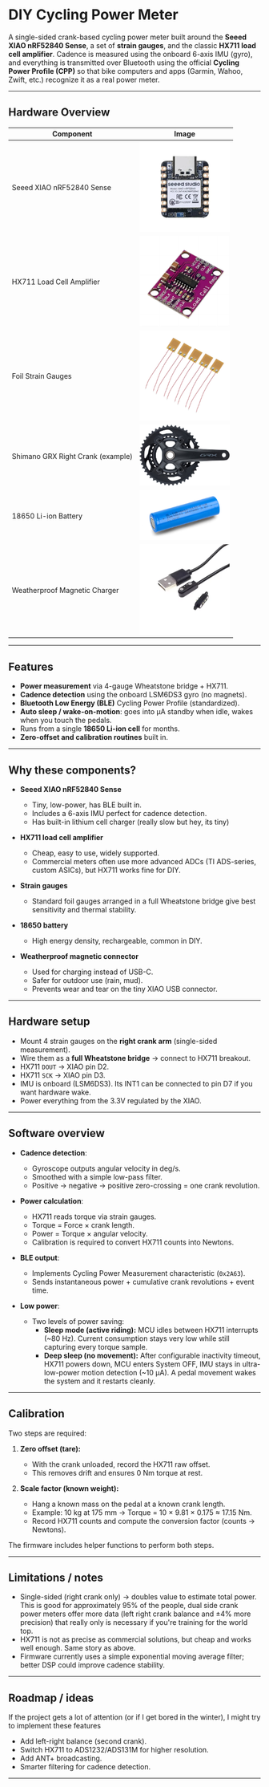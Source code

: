 # DIY Cycling Power Meter

A single-sided crank-based cycling power meter built around the **Seeed XIAO nRF52840 Sense**, a set of **strain gauges**, and the classic **HX711 load cell amplifier**. Cadence is measured using the onboard 6-axis IMU (gyro), and everything is transmitted over Bluetooth using the official **Cycling Power Profile (CPP)** so that bike computers and apps (Garmin, Wahoo, Zwift, etc.) recognize it as a real power meter.

---

## Hardware Overview

| Component | Image |
|-----------|-------|
| Seeed XIAO nRF52840 Sense | <img src="images/xiao.png" width="180px"> |
| HX711 Load Cell Amplifier | <img src="images/hx711.png" width="180px"> |
| Foil Strain Gauges | <img src="images/strain_gauges.png" width="180px"> |
| Shimano GRX Right Crank (example) | <img src="images/crank.png" width="180px"> |
| 18650 Li-ion Battery | <img src="images/18650.png" width="180px"> |
| Weatherproof Magnetic Charger | <img src="images/connector.png" width="180px"> |

---

## Features

* **Power measurement** via 4-gauge Wheatstone bridge + HX711.
* **Cadence detection** using the onboard LSM6DS3 gyro (no magnets).
* **Bluetooth Low Energy (BLE)** Cycling Power Profile (standardized).
* **Auto sleep / wake-on-motion**: goes into µA standby when idle, wakes when you touch the pedals.
* Runs from a single **18650 Li-ion cell** for months.
* **Zero-offset and calibration routines** built in.

---

## Why these components?

* **Seeed XIAO nRF52840 Sense**

  * Tiny, low-power, has BLE built in.
  * Includes a 6-axis IMU perfect for cadence detection.
  * Has built-in lithium cell charger (really slow but hey, its tiny)

* **HX711 load cell amplifier**

  * Cheap, easy to use, widely supported.
  * Commercial meters often use more advanced ADCs (TI ADS-series, custom ASICs), but HX711 works fine for DIY.

* **Strain gauges**

  * Standard foil gauges arranged in a full Wheatstone bridge give best sensitivity and thermal stability.

* **18650 battery**

  * High energy density, rechargeable, common in DIY.

* **Weatherproof magnetic connector**

  * Used for charging instead of USB-C.
  * Safer for outdoor use (rain, mud).
  * Prevents wear and tear on the tiny XIAO USB connector.

---

## Hardware setup

* Mount 4 strain gauges on the **right crank arm** (single-sided measurement).
* Wire them as a **full Wheatstone bridge** → connect to HX711 breakout.
* HX711 `DOUT` → XIAO pin D2.
* HX711 `SCK`  → XIAO pin D3.
* IMU is onboard (LSM6DS3). Its INT1 can be connected to pin D7 if you want hardware wake.
* Power everything from the 3.3V regulated by the XIAO.

---

## Software overview

* **Cadence detection**:

  * Gyroscope outputs angular velocity in deg/s.
  * Smoothed with a simple low-pass filter.
  * Positive → negative → positive zero-crossing = one crank revolution.

* **Power calculation**:

  * HX711 reads torque via strain gauges.
  * Torque = Force × crank length.
  * Power = Torque × angular velocity.
  * Calibration is required to convert HX711 counts into Newtons.

* **BLE output**:

  * Implements Cycling Power Measurement characteristic (`0x2A63`).
  * Sends instantaneous power + cumulative crank revolutions + event time.

* **Low power**:

  * Two levels of power saving:
    * **Sleep mode (active riding):** MCU idles between HX711 interrupts (~80 Hz). Current consumption stays very low while still capturing every torque sample.
    * **Deep sleep (no movement):** After configurable inactivity timeout, HX711 powers down, MCU enters System OFF, IMU stays in ultra-low-power motion detection (~10 µA). A pedal movement wakes the system and it restarts cleanly.

---

## Calibration

Two steps are required:

1. **Zero offset (tare):**  
   * With the crank unloaded, record the HX711 raw offset.  
   * This removes drift and ensures 0 Nm torque at rest.  

2. **Scale factor (known weight):**  
   * Hang a known mass on the pedal at a known crank length.  
   * Example: 10 kg at 175 mm → Torque = 10 × 9.81 × 0.175 ≈ 17.15 Nm.  
   * Record HX711 counts and compute the conversion factor (counts → Newtons).  

The firmware includes helper functions to perform both steps.

---

## Limitations / notes

* Single-sided (right crank only) → doubles value to estimate total power. This is good for approximately 95% of the people, dual side crank power meters offer more data (left right crank balance and ±4% more precision) that really only is necessary if you're training for the world top.
* HX711 is not as precise as commercial solutions, but cheap and works well enough. Same story as above.
* Firmware currently uses a simple exponential moving average filter; better DSP could improve cadence stability.

---

## Roadmap / ideas

If the project gets a lot of attention (or if I get bored in the winter), I might try to implement these features

* Add left-right balance (second crank).
* Switch HX711 to ADS1232/ADS131M for higher resolution.
* Add ANT+ broadcasting.
* Smarter filtering for cadence detection.

---
